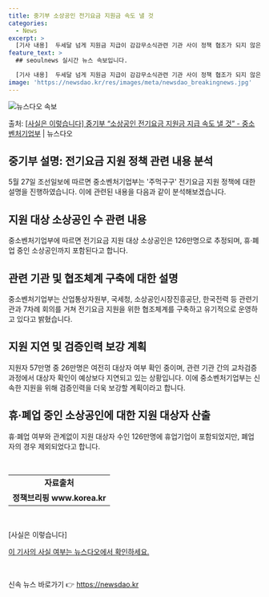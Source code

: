 ```yaml
---
title: 중기부 소상공인 전기요금 지원금 속도 낼 것
categories:
  - News
excerpt: >
  [기사 내용]  두세달 넘게 지원금 지급이 감감무소식관련 기관 사이 정책 협조가 되지 않은 탓이라는 지적  …
feature_text: >
  ## seoulnews 실시간 뉴스 속보입니다.

  [기사 내용]  두세달 넘게 지원금 지급이 감감무소식관련 기관 사이 정책 협조가 되지 않은 탓이라는 지적  …
image: 'https://newsdao.kr/res/images/meta/newsdao_breakingnews.jpg'
---
```


![뉴스다오 속보](https://newsdao.kr/res/images/meta/newsdao_breakingnews.jpg)

<p>출처: <a href="https://newsdao.kr/3933" rel="dofollow">[사실은 이렇습니다] 중기부 “소상공인 전기요금 지원금 지급 속도 낼 것” - 중소벤처기업부</a> | 뉴스다오</p>

<h2 data-ke-size="size26">중기부 설명: 전기요금 지원 정책 관련 내용 분석</h2>
<p data-ke-size="size16">5월 27일 조선일보에 따르면 중소벤처기업부는 '주먹구구' 전기요금 지원 정책에 대한 설명을 진행하였습니다. 이에 관련된 내용을 다음과 같이 분석해보겠습니다.</p>

<h2 data-ke-size="size26">지원 대상 소상공인 수 관련 내용</h2>
<p data-ke-size="size16">중소벤처기업부에 따르면 전기요금 지원 대상 소상공인은 126만명으로 추정되며, 휴·폐업 중인 소상공인까지 포함된다고 합니다.</p>

<h2 data-ke-size="size26">관련 기관 및 협조체계 구축에 대한 설명</h2>
<p data-ke-size="size16">중소벤처기업부는 산업통상자원부, 국세청, 소상공인시장진흥공단, 한국전력 등 관련기관과 7차례 회의를 거쳐 전기요금 지원을 위한 협조체계를 구축하고 유기적으로 운영하고 있다고 밝혔습니다.</p>

<h2 data-ke-size="size26">지원 지연 및 검증인력 보강 계획</h2>
<p data-ke-size="size16">지원자 57만명 중 26만명은 여전히 대상자 여부 확인 중이며, 관련 기관 간의 교차검증 과정에서 대상자 확인이 예상보다 지연되고 있는 상황입니다. 이에 중소벤처기업부는 신속한 지원을 위해 검증인력을 더욱 보강할 계획이라고 합니다.</p>

<h2 data-ke-size="size26">휴·폐업 중인 소상공인에 대한 지원 대상자 산출</h2>
<p data-ke-size="size16">휴·폐업 여부와 관계없이 지원 대상자 수인 126만명에 휴업기업이 포함되었지만, 폐업자의 경우 제외되었다고 합니다.</p>

<p data-ke-size="size16">&nbsp;</p>
<table>
	<tbody>
		<tr>
			<td style="text-align: center; height: 17px;"><b>자료출처</b></td>
		</tr>
		<tr>
			<td style="text-align: center; height: 17px;"><b>정책브리핑 www.korea.kr</b></td>
		</tr>
	</tbody>
</table>
<p data-ke-size="size16">&nbsp;</p>
<p data-ke-size="size16">[사실은 이렇습니다] </p>
<p data-ke-size="size16"><a href="https://newsdao.kr/3933">이 기사의 사실 여부는 뉴스다오에서 확인하세요.</a></p>
<p data-ke-size="size16">&nbsp;</p> 

신속 뉴스 바로가기 👉 <a href="https://newsdao.kr" rel="dofollow">https://newsdao.kr</a>


